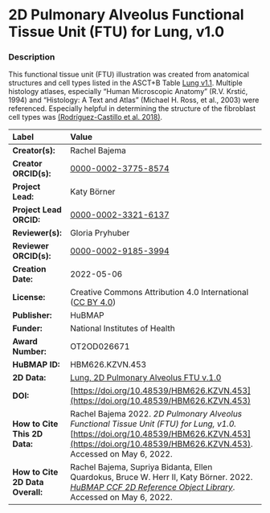 # 2D Pulmonary Alveolus Functional Tissue Unit (FTU) for Lung, v1.0


### Description
This functional tissue unit (FTU) illustration was created from anatomical structures and cell types listed in the ASCT+B Table [Lung v1.1](https://doi.org/10.48539/HBM323.SGDF.945). Multiple histology atlases, especially “Human Microscopic Anatomy” (R.V. Krstić, 1994) and “Histology: A Text and Atlas” (Michael H. Ross, et al., 2003) were referenced. Especially helpful in determining the structure of the fibroblast cell types was [(Rodríguez-Castillo et al. 2018)](https://doi.org/10.1186/s12931-018-0837-5).




| Label | Value |
| :------------- |:-------------|
| **Creator(s):** | Rachel Bajema |
| **Creator ORCID(s):** | [0000-0002-3775-8574](https://orcid.org/0000-0002-3775-8574) |
| **Project Lead:** | Katy B&ouml;rner |
| **Project Lead ORCID:** | [0000-0002-3321-6137](https://orcid.org/0000-0002-3321-6137) |
| **Reviewer(s):** | Gloria Pryhuber |
| **Reviewer ORCID(s):** | [0000-0002-9185-3994](https://orcid.org/0000-0002-9185-3994) |
| **Creation Date:** | 2022-05-06 |
| **License:** | Creative Commons Attribution 4.0 International ([CC BY 4.0](https://creativecommons.org/licenses/by/4.0/)) |
| **Publisher:** | HuBMAP |
| **Funder:** | National Institutes of Health |
| **Award Number:** | OT2OD026671 |
| **HuBMAP ID:** | HBM626.KZVN.453 |
| **2D Data:** | [Lung, 2D Pulmonary Alveolus FTU v.1.0](https://cdn.humanatlas.io/hra-releases/v1.2/2d-ftu/pulmonary_alveolus_lung.svg) |
| **DOI:** | [https://doi.org/10.48539/HBM626.KZVN.453](https://doi.org/10.48539/HBM626.KZVN.453) |
| **How to Cite This 2D Data:** | Rachel Bajema 2022. *2D Pulmonary Alveolus Functional Tissue Unit (FTU) for Lung, v1.0.* [https://doi.org/10.48539/HBM626.KZVN.453](https://doi.org/10.48539/HBM626.KZVN.453). Accessed on May 6, 2022.|
| **How to Cite 2D Data Overall:** | Rachel Bajema, Supriya Bidanta, Ellen Quardokus,  Bruce W. Herr II, Katy Börner. 2022. [*HuBMAP CCF 2D Reference Object Library*](https://humanatlas.io/2d-ftu-illustrations). Accessed on May 6, 2022. |
